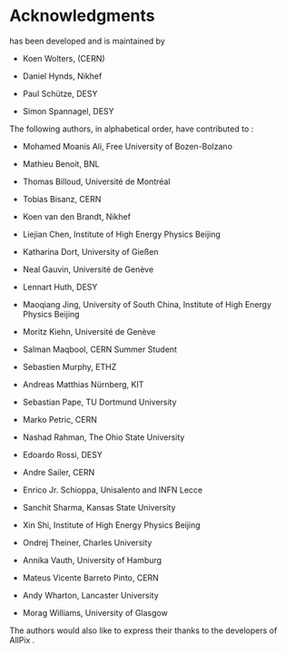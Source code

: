Acknowledgments
===============

has been developed and is maintained by

-   Koen Wolters, (CERN)

-   Daniel Hynds, Nikhef

-   Paul Schütze, DESY

-   Simon Spannagel, DESY

The following authors, in alphabetical order, have contributed to :

-   Mohamed Moanis Ali, Free University of Bozen-Bolzano

-   Mathieu Benoit, BNL

-   Thomas Billoud, Université de Montréal

-   Tobias Bisanz, CERN

-   Koen van den Brandt, Nikhef

-   Liejian Chen, Institute of High Energy Physics Beijing

-   Katharina Dort, University of Gießen

-   Neal Gauvin, Université de Genève

-   Lennart Huth, DESY

-   Maoqiang Jing, University of South China, Institute of High Energy Physics Beijing

-   Moritz Kiehn, Université de Genève

-   Salman Maqbool, CERN Summer Student

-   Sebastien Murphy, ETHZ

-   Andreas Matthias Nürnberg, KIT

-   Sebastian Pape, TU Dortmund University

-   Marko Petric, CERN

-   Nashad Rahman, The Ohio State University

-   Edoardo Rossi, DESY

-   Andre Sailer, CERN

-   Enrico Jr. Schioppa, Unisalento and INFN Lecce

-   Sanchit Sharma, Kansas State University

-   Xin Shi, Institute of High Energy Physics Beijing

-   Ondrej Theiner, Charles University

-   Annika Vauth, University of Hamburg

-   Mateus Vicente Barreto Pinto, CERN

-   Andy Wharton, Lancaster University

-   Morag Williams, University of Glasgow

The authors would also like to express their thanks to the developers of AllPix .
